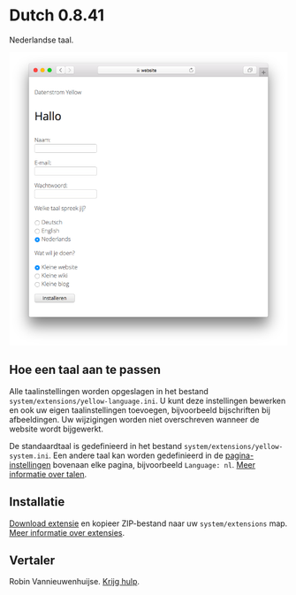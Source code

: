 # Dutch 0.8.41

Nederlandse taal.

<p align="center"><img src="dutch-screenshot.png?raw=true" alt="Schermafbeelding"></p>

## Hoe een taal aan te passen

Alle taalinstellingen worden opgeslagen in het bestand `system/extensions/yellow-language.ini`. U kunt deze instellingen bewerken en ook uw eigen taalinstellingen toevoegen, bijvoorbeeld bijschriften bij afbeeldingen. Uw wijzigingen worden niet overschreven wanneer de website wordt bijgewerkt.

De standaardtaal is gedefinieerd in het bestand `system/extensions/yellow-system.ini`. Een andere taal kan worden gedefinieerd in de [pagina-instellingen](https://github.com/annaesvensson/yellow-core#settings-page) bovenaan elke pagina, bijvoorbeeld `Language: nl`. [Meer informatie over talen](https://datenstrom.se/yellow/help/how-to-customise-a-language).

## Installatie

[Download extensie](https://github.com/datenstrom/yellow-extensions/raw/main/downloads/dutch.zip) en kopieer ZIP-bestand naar uw `system/extensions` map. [Meer informatie over extensies](https://github.com/annaesvensson/yellow-update).

## Vertaler

Robin Vannieuwenhuijse. [Krijg hulp](https://datenstrom.se/yellow/help/).
